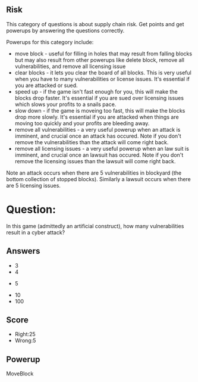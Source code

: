 ## Risk

This category of questions is
about supply chain risk.
Get points and get powerups
by answering the questions correctly.

Powerups for this category include:
- move block - useful for filling in holes that may result from falling blocks but may also result from other powerups like delete block, remove all vulnerabilities, and remove all licensing issue
- clear blocks - it lets you clear the board of all blocks. This is very useful when you have to
many vulnerabilities or license issues. It's essential if you are attacked or sued.
- speed up - if the game isn't fast enough for you, this will make the blocks drop faster. It's essential if you are sued over licensing issues which slows your profits to a snails pace.
- slow down - if the game is moveing too fast, this will make the blocks drop more slowly. It's essential if you are attacked when things are moving too quickly and your profits are bleeding away.
- remove all vulnerabilities - a very useful powerup when an attack is imminent, and crucial once an attack has occured. Note if you don't remove the vulnerabilities than the attack will come right back.
- remove all licensing issues  - a very useful powerup when an law suit is imminent, and crucial once an lawsuit has occured. Note if you don't remove the licensing issues than the lawsuit will come right back.

Note an attack occurs when there are 5 vulnerabilities in blockyard
(the bottom collection of stopped blocks).
Similarly a lawsuit occurs when there are 5 licensing issues.

# Question:
In this game (admittedly an artificial construct),
how many vulnerabilities result in a cyber attack?

## Answers
- 3
- 4
* 5
- 10
- 100

## Score
- Right:25
- Wrong:5

## Powerup
MoveBlock
